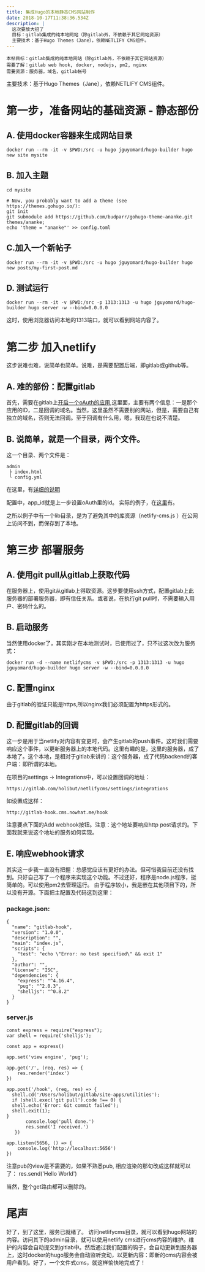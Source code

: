 ```yaml
---
title: 集成Hugo的本地静态CMS网站制作
date: 2018-10-17T11:38:36.534Z
description: |
  这次要放大招了
  目标：gitlab集成的纯本地网站（除gitlab外，不依赖于其它网站资源）
  主要技术：基于Hugo Themes（Jane），依赖NETLIFY CMS组件。
---
```

```
本帖目标：gitlab集成的纯本地网站（除gitlab外，不依赖于其它网站资源）
需要了解：gitlab web hook, docker, nodejs, pm2, nginx
需要资源：服务器，域名，gitlab帐号
```

主要技术：基于Hugo Themes（Jane），依赖NETLIFY CMS组件。


# 第一步，准备网站的基础资源 - 静态部份
## A. 使用docker容器来生成网站目录
```
docker run --rm -it -v $PWD:/src -u hugo jguyomard/hugo-builder hugo new site mysite
```
## B. 加入主题
```
cd mysite

# Now, you probably want to add a theme (see https://themes.gohugo.io/):
git init
git submodule add https://github.com/budparr/gohugo-theme-ananke.git themes/ananke;
echo 'theme = "ananke"' >> config.toml
```
## C.加入一个新帖子
```
docker run --rm -it -v $PWD:/src -u hugo jguyomard/hugo-builder hugo new posts/my-first-post.md

```
## D. 测试运行
```
docker run --rm -it -v $PWD:/src -p 1313:1313 -u hugo jguyomard/hugo-builder hugo server -w --bind=0.0.0.0
```
这时，使用浏览器访问本地的1313端口，就可以看到网站内容了。 


# 第二步 加入netlify
这步说难也难，说简单也简单。说难，是需要配置后端，即gitlab或github等。

## A. 难的部份：配置gitlab

首先，需要在gitlab上[开启一个oAuth的应用](https://docs.gitlab.com/ee/integration/oauth_provider.html#adding-an-application-through-the-profile),这里面，主要有两个信息：一是那个应用的ID，二是回调的域名。当然，这里虽然不需要别的网站，但是，需要自己有独立的域名，否则无法回调。至于回调有什么用，嗯，我现在也说不清楚。

## B. 说简单，就是一个目录，两个文件。
这一个目录、两个文件是：
```
admin
 ├ index.html
 └ config.yml
```
在这里，有[详细的说明](https://www.netlifycms.org/docs/add-to-your-site/)

配置中，app_id就是上一步设置oAuth里的id。
实际的例子，在[这里](https://gitlab.com/holibut/netlifycms/tree/master/static/admin)有。


之所以例子中有一个lib目录，是为了避免其中的库资源（netlify-cms.js
）在公网上访问不到，而保存到了本地。


# 第三步 部署服务
## A. 使用git pull从gitlab上获取代码
在服务器上，使用git从gitlab上得取资源。这步要使用ssh方式，配置gitlab上此服务器的部署服务器，即有信任关系。或者说，在执行git pull时，不需要输入用户、密码什么的。

## B. 启动服务
当然使用docker了，其实刚才在本地测试时，已使用过了，只不过这次改为服务式：
```
docker run -d --name netlifycms -v $PWD:/src -p 1313:1313 -u hugo jguyomard/hugo-builder hugo server -w --bind=0.0.0.0
```

## C. 配置nginx
由于gitlab的验证只能是https,所以nginx我们必须配置为https形式的。

## D. 配置gitlab的回调
这一步是用于当netlify对内容有变更时，会产生gitlab的push事件。这时我们需要响应这个事件，以更新服务器上的本地代码。这里有趣的是，这里的服务器，成了本地了。这个本地，是相对于gitlab来讲的：这个服务器，成了代码backend的客户端：即所谓的本地。

在项目的settings -> Integrations中，可以设置回调的地址：
```
https://gitlab.com/holibut/netlifycms/settings/integrations
```
如设置成这样：
```
http://gitlab-hook.cms.nowhat.me/hook
```
注意要点下面的Add webhook按钮。注意：这个地址要响应http post请求的。下面我就来说这个地址的服务如何实现。

## E. 响应webhook请求
其实这一步我一直没有把握：总感觉应该有更好的办法。但可惜我目前还没有找到。只好自己写了一个程序来实现这个功能。不过还好，程序是node.js程序，挺简单的。可以使用pm2去管理运行。
由于程序较小，我是嵌在其他项目下的，所以没有开源。下面把主配置及代码这到这里：
### package.json:
```
{
  "name": "gitlab-hook",
  "version": "1.0.0",
  "description": "",
  "main": "index.js",
  "scripts": {
    "test": "echo \"Error: no test specified\" && exit 1"
  },
  "author": "",
  "license": "ISC",
  "dependencies": {
    "express": "^4.16.4",
    "pug": "^2.0.3",
    "shelljs": "^0.8.2"
  }
}
```
### server.js
```
const express = require("express");
var shell = require('shelljs');

const app = express()

app.set('view engine', 'pug');

app.get('/', (req, res) => {
    res.render('index')
})

app.post('/hook', (req, res) => {
  shell.cd('/Users/holibut/gitlab/site-apps/utilities');
  if (shell.exec('git pull').code !== 0) {
  shell.echo('Error: Git commit failed');
  shell.exit(1);
}
       console.log('pull done.')
       res.send('I received.')
   })

app.listen(5656, () => {
    console.log('http://localhost:5656')
})
```


注意pub的view是不需要的，如果不熟悉pub, 相应渲染的那句改成这样就可以了：
res.send('Hello World')

当然，整个get路由都可以删除的。

# 尾声
好了，到了这里，服务已就绪了。
访问netlifycms目录，就可以看到hugo网站的内容。访问其下的admin目录，就可以使用netlify cms进行cms内容的维护。维护的内容会自动提交到gitlab中。然后通过我们配置的钩子，会自动更新到服务器上，这时docker的hugo服务会自动监听变动，以更新内容：即新的cms内容会被用户看到。好了，一个文件式cms，就这样愉快地完成了！
